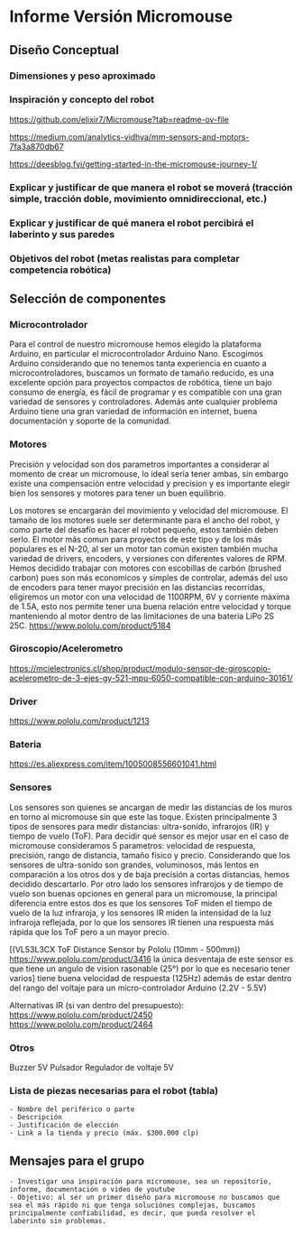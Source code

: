 # Informe Versión Micromouse

## Diseño Conceptual

### Dimensiones y peso aproximado
### Inspiración y concepto del robot
https://github.com/elixir7/Micromouse?tab=readme-ov-file

https://medium.com/analytics-vidhya/mm-sensors-and-motors-7fa3a870db67

https://deesblog.fyi/getting-started-in-the-micromouse-journey-1/

### Explicar y justificar de que manera el robot se moverá (tracción simple, tracción doble, movimiento omnidireccional, etc.)
### Explicar y justificar de qué manera el robot percibirá el laberinto y sus paredes
### Objetivos del robot (metas realistas para completar competencia robótica)

## Selección de componentes

### Microcontrolador
Para el control de nuestro micromouse hemos elegido la plataforma Arduino, en particular el microcontrolador Arduino Nano. Escogimos Arduino considerando que no tenemos tanta experiencia en cuanto a microcontroladores, buscamos un formato de tamaño reducido, es una excelente opción para proyectos compactos de robótica, tiene un bajo consumo de energía, es fácil de programar y es compatible con una gran variedad de sensores y controladores. Además ante cualquier problema Arduino tiene una gran variedad de información en internet, buena documentación y soporte de la comunidad.

### Motores
Precisión y velocidad son dos parametros importantes a considerar al momento de crear un micromouse, lo ideal sería tener ambas, sin embargo existe una compensación entre velocidad y precision y es importante elegir bien los sensores y motores para tener un buen equilibrio.

Los motores se encargarán del movimiento y velocidad del micromouse. El tamaño de los motores suele ser determinante para el ancho del robot, y como parte del desafío es hacer el robot pequeño, estos también deben serlo. El motor más comun para proyectos de este tipo y de los más populares es el N-20, al ser un motor tan común existen también mucha variedad de drivers, encoders, y versiones con diferentes valores de RPM. Hemos decidido trabajar con motores con escobillas de carbón (brushed carbon) pues son más economicos y simples de controlar, además del uso de encoders para tener mayor precisión en las distancias recorridas, eligiremos un motor con una velocidad de 1100RPM, 6V y corriente máxima de 1.5A, esto nos permite tener una buena relación entre velocidad y torque manteniendo al motor dentro de las limitaciones de una bateria LiPo 2S 25C. https://www.pololu.com/product/5184

### Giroscopio/Acelerometro
https://mcielectronics.cl/shop/product/modulo-sensor-de-giroscopio-acelerometro-de-3-ejes-gy-521-mpu-6050-compatible-con-arduino-30161/

### Driver
https://www.pololu.com/product/1213

### Bateria
https://es.aliexpress.com/item/1005008556601041.html

### Sensores
Los sensores son quienes se ancargan de medir las distancias de los muros en torno al micromouse sin que este las toque. Existen principalmente 3 tipos de sensores para medir distancias: ultra-sonido, infrarojos (IR) y tiempo de vuelo (ToF).
Para decidir qué sensor es mejor usar en el caso de micromouse consideramos 5 parametros: velocidad de respuesta, precisión, rango de distancia, tamaño físico y precio. Considerando que los sensores de ultra-sonido son grandes, voluminosos, más lentos en comparación a los otros dos y de baja precisión a cortas distancias, hemos decidido descartarlo. Por otro lado los sensores infrarojos y de tiempo de vuelo son buenas opciones en general para un micromouse, la principal diferencia entre estos dos es que los sensores ToF miden el tiempo de vuelo de la luz infraroja, y los sensores IR miden la intensidad de la luz infraroja reflejada, por lo que los sensores IR tienen una respuesta más rápida que los ToF pero a un mayor precio.

[(VL53L3CX ToF Distance Sensor by Pololu (10mm - 500mm)) https://www.pololu.com/product/3416 la única desventaja de este sensor es que tiene un angulo de vision rasonable (25°) por lo que es necesario tener varios] tiene buena velocidad de respuesta (125Hz) además de estar dentro del rango del voltaje para un micro-controlador Arduino (2.2V - 5.5V) 

Alternativas IR (si van dentro del presupuesto): https://www.pololu.com/product/2450 https://www.pololu.com/product/2464

### Otros
Buzzer 5V
Pulsador
Regulador de voltaje 5V




### Lista de piezas necesarias para el robot (tabla)
    - Nombre del periférico o parte
    - Descripción
    - Justificación de elección
    - Link a la tienda y precio (máx. $300.000 clp)

## Mensajes para el grupo
    - Investigar una inspiración para micromouse, sea un repositorio, informe, documentación o video de youtube
    - Objetivo: al ser un primer diseño para micromouse no buscamos que sea el más rápido ni que tenga soluciónes complejas, buscamos principalmente confiabilidad, es decir, que pueda resolver el laberinto sin problemas.



